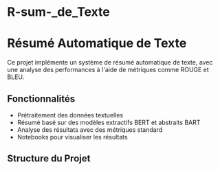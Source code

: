 # R-sum-_de_Texte
# Résumé Automatique de Texte

Ce projet implémente un système de résumé automatique de texte, avec une analyse des performances à l'aide de métriques comme ROUGE et BLEU.

## Fonctionnalités
- Prétraitement des données textuelles
- Résumé basé sur des modèles extractifs BERT et abstraits BART
- Analyse des résultats avec des métriques standard
- Notebooks pour visualiser les résultats

## Structure du Projet



